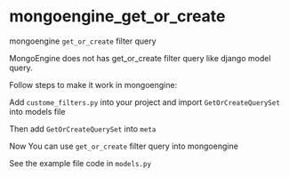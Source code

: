 # mongoengine_get_or_create
mongoengine `get_or_create` filter query

MongoEngine does not has get_or_create filter query like django model query. 

Follow steps to make it work in mongoengine:

Add `custome_filters.py` into your project and import `GetOrCreateQuerySet` into models file

Then add `GetOrCreateQuerySet` into `meta`

Now You can use `get_or_create` filter query into mongoengine

See the example file code in `models.py`
